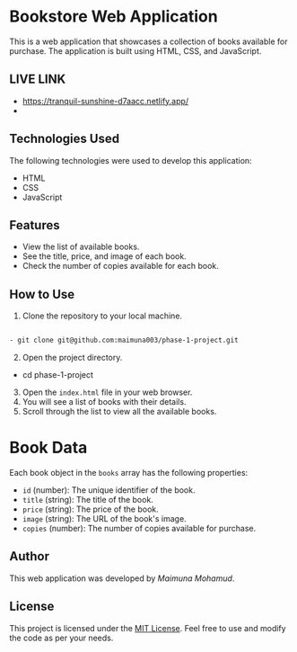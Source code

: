 # Bookstore Web Application

This is a web application that showcases a collection of books available for purchase. The application is built using HTML, CSS, and JavaScript.

## LIVE LINK 

- https://tranquil-sunshine-d7aacc.netlify.app/
- 

## Technologies Used

The following technologies were used to develop this application:

- HTML
- CSS
- JavaScript

## Features

- View the list of available books.
- See the title, price, and image of each book.
- Check the number of copies available for each book.

## How to Use

1. Clone the repository to your local machine.

```bash

- git clone git@github.com:maimuna003/phase-1-project.git

```

2. Open the project directory.

- cd phase-1-project


3. Open the `index.html` file in your web browser.
4. You will see a list of books with their details.
5. Scroll through the list to view all the available books.

# Book Data

Each book object in the `books` array has the following properties:

- `id` (number): The unique identifier of the book.
- `title` (string): The title of the book.
- `price` (string): The price of the book.
- `image` (string): The URL of the book's image.
- `copies` (number): The number of copies available for purchase.

## Author

This web application was developed by *Maimuna Mohamud*.

## License

This project is licensed under the [MIT License](LICENSE). Feel free to use and modify the code as per your needs.




